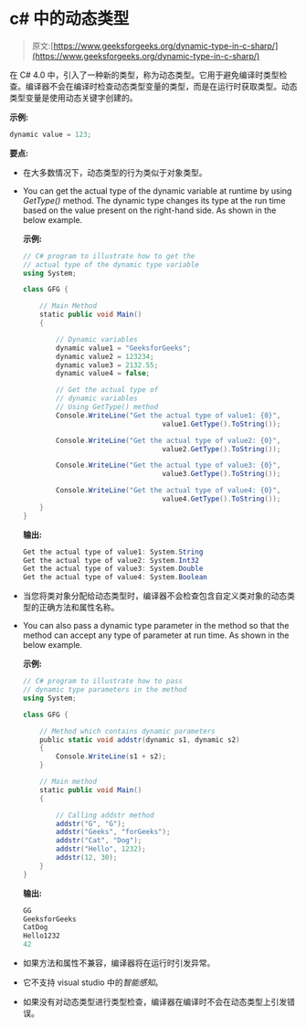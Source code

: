 # c# 中的动态类型

> 原文:[https://www.geeksforgeeks.org/dynamic-type-in-c-sharp/](https://www.geeksforgeeks.org/dynamic-type-in-c-sharp/)

在 C# 4.0 中，引入了一种新的类型，称为动态类型。它用于避免编译时类型检查。编译器不会在编译时检查动态类型变量的类型，而是在运行时获取类型。动态类型变量是使用动态关键字创建的。

**示例:**

```cs
dynamic value = 123;
```

**要点:**

*   在大多数情况下，动态类型的行为类似于对象类型。
*   You can get the actual type of the dynamic variable at runtime by using *GetType()* method. The dynamic type changes its type at the run time based on the value present on the right-hand side. As shown in the below example.

    **示例:**

    ```cs
    // C# program to illustrate how to get the
    // actual type of the dynamic type variable
    using System;

    class GFG {

        // Main Method
        static public void Main()
        {

            // Dynamic variables
            dynamic value1 = "GeeksforGeeks";
            dynamic value2 = 123234;
            dynamic value3 = 2132.55;
            dynamic value4 = false;

            // Get the actual type of 
            // dynamic variables
            // Using GetType() method
            Console.WriteLine("Get the actual type of value1: {0}",
                                      value1.GetType().ToString());

            Console.WriteLine("Get the actual type of value2: {0}",
                                      value2.GetType().ToString());

            Console.WriteLine("Get the actual type of value3: {0}",
                                      value3.GetType().ToString());

            Console.WriteLine("Get the actual type of value4: {0}", 
                                      value4.GetType().ToString());
        }
    }
    ```

    **输出:**

    ```cs
    Get the actual type of value1: System.String
    Get the actual type of value2: System.Int32
    Get the actual type of value3: System.Double
    Get the actual type of value4: System.Boolean

    ```

*   当您将类对象分配给动态类型时，编译器不会检查包含自定义类对象的动态类型的正确方法和属性名称。
*   You can also pass a dynamic type parameter in the method so that the method can accept any type of parameter at run time. As shown in the below example.

    **示例:**

    ```cs
    // C# program to illustrate how to pass
    // dynamic type parameters in the method
    using System;

    class GFG {

        // Method which contains dynamic parameters
        public static void addstr(dynamic s1, dynamic s2)
        {
            Console.WriteLine(s1 + s2);
        }

        // Main method
        static public void Main()
        {

            // Calling addstr method
            addstr("G", "G");
            addstr("Geeks", "forGeeks");
            addstr("Cat", "Dog");
            addstr("Hello", 1232);
            addstr(12, 30);
        }
    }
    ```

    **输出:**

    ```cs
    GG
    GeeksforGeeks
    CatDog
    Hello1232
    42

    ```

*   如果方法和属性不兼容，编译器将在运行时引发异常。
*   它不支持 visual studio 中的*智能感知*。
*   如果没有对动态类型进行类型检查，编译器在编译时不会在动态类型上引发错误。